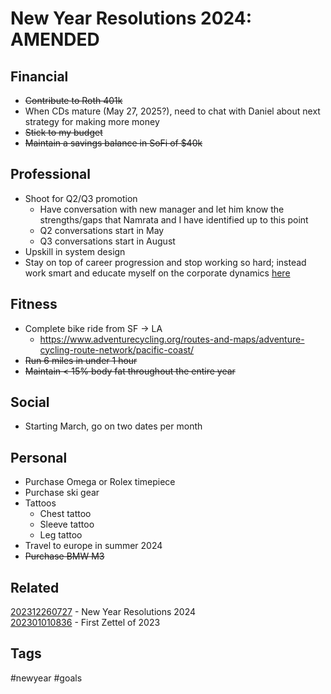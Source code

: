 # New Year Resolutions 2024: AMENDED

## Financial
* ~~Contribute to Roth 401k~~
* When CDs mature (May 27, 2025?), need to chat with Daniel about next strategy
  for making more money
* ~~Stick to my budget~~ 
* ~~Maintain a savings balance in SoFi of $40k~~

## Professional
* Shoot for Q2/Q3 promotion
  - Have conversation with new manager and let him know the strengths/gaps that
    Namrata and I have identified up to this point
  - Q2 conversations start in May
  - Q3 conversations start in August
* Upskill in system design
* Stay on top of career progression and stop working so hard; instead work smart
  and educate myself on the corporate dynamics [here](https://www.youtube.com/@ALifeAfterLayoff)

## Fitness
* Complete bike ride from SF -> LA
  - https://www.adventurecycling.org/routes-and-maps/adventure-cycling-route-network/pacific-coast/
* ~~Run 6 miles in under 1 hour~~
* ~~Maintain < 15% body fat throughout the entire year~~

## Social
* Starting March, go on two dates per month

## Personal
* Purchase Omega or Rolex timepiece
* Purchase ski gear
* Tattoos
  - Chest tattoo
  - Sleeve tattoo
  - Leg tattoo
* Travel to europe in summer 2024
* ~~Purchase BMW M3~~

## Related
[202312260727](../202312260727) - New Year Resolutions 2024 \
[202301010836](../202301010836) - First Zettel of 2023

## Tags
#newyear #goals
